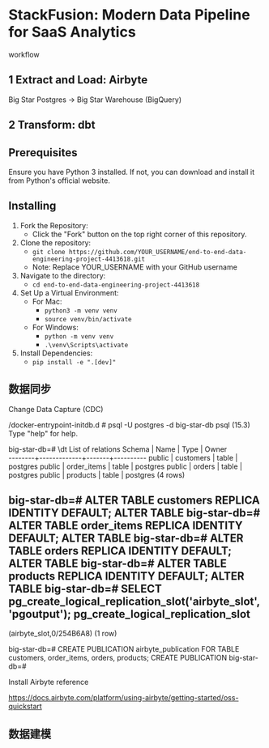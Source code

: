 # StackFusion: Modern Data Pipeline for SaaS Analytics

workflow

## 1 Extract and Load: Airbyte
Big Star Postgres -> Big Star Warehouse (BigQuery)
## 2 Transform: dbt


## Prerequisites
Ensure you have Python 3 installed. If not, you can download and install it from Python's official website.

## Installing
1. Fork the Repository:
    - Click the "Fork" button on the top right corner of this repository.
2. Clone the repository:
    - `git clone https://github.com/YOUR_USERNAME/end-to-end-data-engineering-project-4413618.git`
    - Note: Replace YOUR_USERNAME with your GitHub username
3. Navigate to the directory:
    - `cd end-to-end-data-engineering-project-4413618`
4. Set Up a Virtual Environment:
    - For Mac:
        - `python3 -m venv venv` 
        - `source venv/bin/activate`
    - For Windows:
        - `python -m venv venv`
        - `.\venv\Scripts\activate`
5. Install Dependencies:
    - `pip install -e ".[dev]"`

## 数据同步
Change Data Capture (CDC)

/docker-entrypoint-initdb.d # psql -U postgres -d big-star-db
psql (15.3)
Type "help" for help.

big-star-db=# \dt
            List of relations
 Schema |    Name     | Type  |  Owner   
--------+-------------+-------+----------
 public | customers   | table | postgres
 public | order_items | table | postgres
 public | orders      | table | postgres
 public | products    | table | postgres
(4 rows)

big-star-db=# ALTER TABLE customers REPLICA IDENTITY DEFAULT;
ALTER TABLE
big-star-db=# ALTER TABLE order_items REPLICA IDENTITY DEFAULT;
ALTER TABLE
big-star-db=# ALTER TABLE orders REPLICA IDENTITY DEFAULT;
ALTER TABLE
big-star-db=# ALTER TABLE products REPLICA IDENTITY DEFAULT;
ALTER TABLE
big-star-db=# SELECT pg_create_logical_replication_slot('airbyte_slot', 'pgoutput');
 pg_create_logical_replication_slot 
------------------------------------
 (airbyte_slot,0/254B6A8)
(1 row)

big-star-db=# CREATE PUBLICATION airbyte_publication FOR TABLE customers, order_items, orders, products;
CREATE PUBLICATION
big-star-db=# 

Install Airbyte reference

https://docs.airbyte.com/platform/using-airbyte/getting-started/oss-quickstart

## 数据建模



